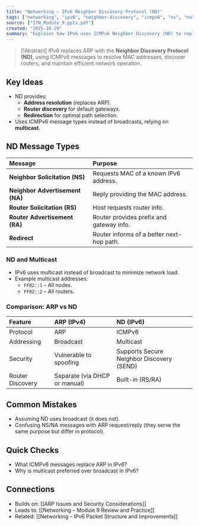 ```yaml
---
title: "Networking – IPv6 Neighbor Discovery Protocol (ND)"
tags: ["networking", "ipv6", "neighbor-discovery", "icmpv6", "ns", "na", "rs", "ra", "module9"]
source: ["ITN_Module_9.pptx.pdf"]
created: "2025-10-29"
summary: "Explains how IPv6 uses ICMPv6 Neighbor Discovery (ND) to replace ARP, manage address resolution, and enable router discovery."
---
```


> [!Abstract]
> IPv6 replaces ARP with the **Neighbor Discovery Protocol (ND)**, using ICMPv6 messages to resolve MAC addresses, discover routers, and maintain efficient network operation.

## Key Ideas
- ND provides:
  - **Address resolution** (replaces ARP).  
  - **Router discovery** for default gateways.  
  - **Redirection** for optimal path selection.  
- Uses ICMPv6 message types instead of broadcasts, relying on **multicast**.

## ND Message Types
| Message | Purpose |
|:---------|:---------|
| **Neighbor Solicitation (NS)** | Requests MAC of a known IPv6 address. |
| **Neighbor Advertisement (NA)** | Reply providing the MAC address. |
| **Router Solicitation (RS)** | Host requests router info. |
| **Router Advertisement (RA)** | Router provides prefix and gateway info. |
| **Redirect** | Router informs of a better next-hop path. |

### ND and Multicast
- IPv6 uses multicast instead of broadcast to minimize network load.  
- Example multicast addresses:
  - `FF02::1` – All nodes.  
  - `FF02::2` – All routers.  

### Comparison: ARP vs ND
| Feature | ARP (IPv4) | ND (IPv6) |
|:----------|:-------------|:-------------|
| Protocol | ARP | ICMPv6 |
| Addressing | Broadcast | Multicast |
| Security | Vulnerable to spoofing | Supports Secure Neighbor Discovery (SEND) |
| Router Discovery | Separate (via DHCP or manual) | Built-in (RS/RA) |

## Common Mistakes
- Assuming ND uses broadcast (it does not).  
- Confusing NS/NA messages with ARP request/reply (they serve the same purpose but differ in protocol).  

## Quick Checks
- What ICMPv6 messages replace ARP in IPv6?  
- Why is multicast preferred over broadcast in IPv6?  

## Connections
- Builds on: [[ARP Issues and Security Considerations]]  
- Leads to: [[Networking – Module 9 Review and Practice]]  
- Related: [[Networking – IPv6 Packet Structure and Improvements]]